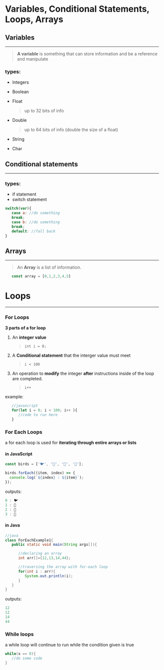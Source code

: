 # Variables, Conditional Statements, Loops, Arrays

## Variables
---
> **A variable** is something that can store information and be a reference and manipulate

### types: 
- Integers
- Boolean
- Float
    > up to 32 bits of info
- Double
   > up to 64 bits of info (double the size of a float)

- String
- Char



## Conditional statements

---
### types:

- if statement
- switch statement
```javascript
switch(var){
   case a: //do something
   break;
   case b: //do something
   break;
   default: //fall back
}
```

## Arrays
---
> An **Array** is a list of information.

```javascript
   const array = [0,1,2,3,4,5]
```

# Loops
---

### For Loops
**3 parts of a for loop**
1. An **integer value** 
   > ` int i = 0; `
2. A **Conditional statement** that the interger value must meet 
   > ` i < 100 `
3. An operation to **modify** the integer **after** instructions inside of the loop are completed.
   > ` i++ `

example:
```javascript
   //javascript
   for(let i = 0; i < 100; i++ ){
      //code to run here
   }
```

### For Each Loops
a for each loop is used for **iterating through entire arrays or lists** 


#### in JavaScript
```javascript
const birds = ['🐦', '🦅', '🦆', '🦉'];

birds.forEach((item, index) => {
  console.log(`${index} : ${item}`);
});

```

outputs: 

```javascript
0 : 🐦
1 : 🦅
2 : 🦆
3 : 🦉

```
#### in Java
```java
//java
class ForEachExample1{  
   public static void main(String args[]){ 

      //declaring an array  
      int arr[]={12,13,14,44};  

      //traversing the array with for-each loop  
      for(int i : arr){  
         System.out.println(i);  
      }  
   }   
}  

```
outputs:
```java
12
12
14
44

```

### While loops

a while loop will continue to run while the condition given is true

```java
while(x == 0){
   //do some code
}

```


